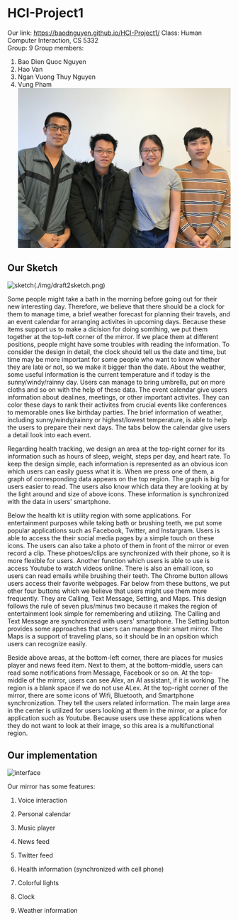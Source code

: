 # HCI-Project1
Our link: https://baodnguyen.github.io/HCI-Project1/
Class: Human Computer Interaction, CS 5332\
Group: 9
Group members:
  1. Bao Dien Quoc Nguyen
  2. Hao Van
  3. Ngan Vuong Thuy Nguyen
  4. Vung Pham
![member](./img/groupmember.jpg)
## Our Sketch

![sketch](./img/draft2sketch.png)(./img/draft2sketch.png)

Some people might take a bath in the morning before going out for their new interesting day.
Therefore, we believe that there should be a clock for them to manage time, a brief weather forecast for planning their travels, and an event calendar for arranging activites in upcoming days.
Because these items support us to make a dicision for doing somthing, we put them together at the top-left corner of the mirror.
If we place them at different positions, people might have some troubles with reading the information.
To consider the design in detail, the clock should tell us the date and time, but time may be more important for some people who want to know whether they are late or not, so we make it bigger than the date.
About the weather, some useful information is the current temperature and if today is the sunny/windy/rainny day.
Users can manage to bring umbrella, put on more cloths and so on with the help of these data.
The event calendar give users information about dealines, meetings, or other important activites.
They can color these days to rank their activites from crucial events like conferences to memorable ones like birthday parties.
The brief information of weather, including sunny/windy/rainny or highest/lowest temperature, is able to help the users to prepare their next days.
The tabs below the calendar give users a detail look into each event.

Regarding health tracking, we design an area at the top-right corner for its information such as hours of sleep, weight, steps per day, and heart rate.
To keep the design simple, each information is represented as an obvious icon which users can easily guess what it is.
When we press one of them, a graph of corresponding data appears on the top region.
The graph is big for users easier to read.
The users also know which data they are looking at by the light around and size of above icons.
These information is synchronized with the data in users' smartphone.

Below the health kit is utility region with some applications.
For entertainment purposes while taking bath or brushing teeth, we put some popular applications such as Facebook, Twitter, and Instargram.
Users is able to access the their social media pages by a simple touch on these icons.
The users can also take a photo of them in front of the mirror or even record a clip.
These photoes/clips are synchronized with their phone, so it is more flexible for users.
Another function which users is able to use is access Youtube to watch videos online.
There is also an email icon, so users can read emails while brushing their teeth.
The Chrome button allows users access their favorite webpages.
Far below from these buttons, we put other four buttons which we believe that users might use them more frequently.
They are Calling, Text Message, Setting, and Maps.
This design follows the rule of seven plus/minus two because it makes the region of entertainment look simple for remembering and utilizing.
The Calling and Text Message are synchronized with users' smartphone.
The Setting button provides some approaches that users can manage their smart mirror.
The Maps is a support of traveling plans, so it should be in an opsition which users can recognize easily.

Beside above areas, at the bottom-left corner, there are places for musics player and news feed item.
Next to them, at the bottom-middle, users can read some notifications from Message, Facebook or so on.
At the top-middle of the mirror, users can see Alex, an AI assistant, if it is working.
The region is a blank space if we do not use ALex.
At the top-right corner of the mirror, there are some icons of Wifi, Bluetooth, and Smartphone synchronization.
They tell the users related information.
The main large area in the center is utilized for users looking at them in the mirror, or a place for application such as Youtube.
Because users use these applications when they do not want to look at their image, so this area is a multifunctional region.

## Our implementation

![interface](https://media.giphy.com/media/LoHLskr6tWsBWnQ1XT/giphy.gif)

Our mirror has some features:

1. Voice interaction

2. Personal calendar

3. Music player

4. News feed

5. Twitter feed

6. Health information (synchronized with cell phone)

7. Colorful lights

8. Clock

9. Weather information
